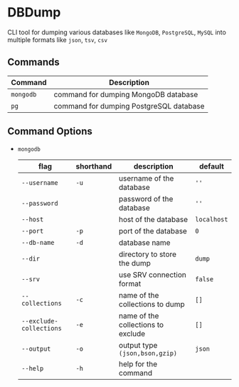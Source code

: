 # DBDump

CLI tool for dumping various databases like `MongoDB`, `PostgreSQL`, `MySQL` into multiple formats like `json`, `tsv`, `csv`

## Commands

<!-- create a table  -->
| Command | Description |
| --- | --- |
|`mongodb`| command for dumping MongoDB database |
|`pg`| command for dumping PostgreSQL database |

## Command Options

- `mongodb`

    |flag|shorthand|description|default|
    |---|---|---|---|
    |`--username`|`-u`|username of the database|`''`|
    |`--password`||password of the database|`''`|
    |`--host`||host of the database|`localhost`|
    |`--port`|`-p`|port of the database|`0`|
    |`--db-name`|`-d`|database name||
    |`--dir`||directory to store the dump|`dump`|
    |`--srv`||use SRV connection format|`false`|
    |`--collections`|`-c`|name of the collections to dump|`[]`|
    |`--exclude-collections`|`-e`|name of the collections to exclude|`[]`|
    |`--output`|`-o`|output type `(json,bson,gzip)`|`json`|
    |`--help`|`-h`|help for the command|
